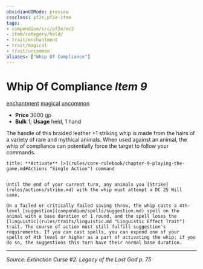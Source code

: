```yaml
---
obsidianUIMode: preview
cssclass: pf2e,pf2e-item
tags:
- compendium/src/pf2e/ec2
- item/category/held/
- trait/enchantment
- trait/magical
- trait/uncommon
aliases: ["Whip Of Compliance"]
---
```

# Whip Of Compliance *Item 9*  
[enchantment](enchantment.md "Enchantment School Trait")  [magical](magical.md "Magical Item Trait")  [uncommon](uncommon.md "Uncommon Rarity Trait")  

- **Price** 3000 gp
- **Bulk** 1; **Usage** held, 1 hand

The handle of this braided leather +1 striking whip is made from the hairs of a variety of rare and mythical animals. When used against an animal, the whip of compliance can potentially force the target to follow your commands.

```ad-embed-ability
title: **Activate** [>](rules/core-rulebook/chapter-9-playing-the-game.md#Actions "Single Action") command


Until the end of your current turn, any animals you [Strike](rules/actions/strike.md) with the whip must attempt a DC 25 Will save.

On a failed or critically failed saving throw, the whip casts a 4th-level [suggestion](compendium/spells/suggestion.md) spell on the animal with a base duration of 1 round, and the spell loses the [linguistic](rules/traits/linguistic.md "Linguistic Effect Trait") trait. The course of action must still fulfill suggestion's requirements. If you can cast spells, you can expend one of your spells of 4th level or higher as a part of activating the whip; if you do so, the suggestions this turn have their normal base duration.
```


---
*Source: Extinction Curse #2: Legacy of the Lost God p. 75*